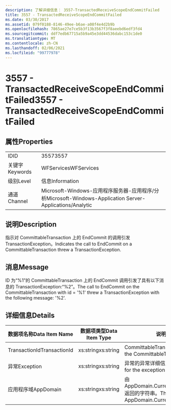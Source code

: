```yaml
---
description: 了解详细信息： 3557-TransactedReceiveScopeEndCommitFailed
title: 3557 - TransactedReceiveScopeEndCommitFailed
ms.date: 03/30/2017
ms.assetid: 079f0188-8146-49ee-b6ae-a08f4e4d2b9b
ms.openlocfilehash: 7865ae27e7ce5b3f13b3567f3f8aeebd6edf3fd4
ms.sourcegitcommit: ddf7edb67715a5b9a45e3dd44536dabc153c1de0
ms.translationtype: MT
ms.contentlocale: zh-CN
ms.lasthandoff: 02/06/2021
ms.locfileid: "99777978"
---
```

# <a name="3557---transactedreceivescopeendcommitfailed"></a><span data-ttu-id="841ad-103">3557 - TransactedReceiveScopeEndCommitFailed</span><span class="sxs-lookup"><span data-stu-id="841ad-103">3557 - TransactedReceiveScopeEndCommitFailed</span></span>

## <a name="properties"></a><span data-ttu-id="841ad-104">属性</span><span class="sxs-lookup"><span data-stu-id="841ad-104">Properties</span></span>  
  
|||  
|-|-|  
|<span data-ttu-id="841ad-105">ID</span><span class="sxs-lookup"><span data-stu-id="841ad-105">ID</span></span>|<span data-ttu-id="841ad-106">3557</span><span class="sxs-lookup"><span data-stu-id="841ad-106">3557</span></span>|  
|<span data-ttu-id="841ad-107">关键字</span><span class="sxs-lookup"><span data-stu-id="841ad-107">Keywords</span></span>|<span data-ttu-id="841ad-108">WFServices</span><span class="sxs-lookup"><span data-stu-id="841ad-108">WFServices</span></span>|  
|<span data-ttu-id="841ad-109">级别</span><span class="sxs-lookup"><span data-stu-id="841ad-109">Level</span></span>|<span data-ttu-id="841ad-110">信息</span><span class="sxs-lookup"><span data-stu-id="841ad-110">Information</span></span>|  
|<span data-ttu-id="841ad-111">通道</span><span class="sxs-lookup"><span data-stu-id="841ad-111">Channel</span></span>|<span data-ttu-id="841ad-112">Microsoft-Windows-应用程序服务器-应用程序/分析</span><span class="sxs-lookup"><span data-stu-id="841ad-112">Microsoft-Windows-Application Server-Applications/Analytic</span></span>|  
  
## <a name="description"></a><span data-ttu-id="841ad-113">说明</span><span class="sxs-lookup"><span data-stu-id="841ad-113">Description</span></span>  

 <span data-ttu-id="841ad-114">指示对 CommittableTransaction 上的 EndCommit 的调用引发 TransactionException。</span><span class="sxs-lookup"><span data-stu-id="841ad-114">Indicates the call to EndCommit on a CommittableTransaction threw a TransactionException.</span></span>  
  
## <a name="message"></a><span data-ttu-id="841ad-115">消息</span><span class="sxs-lookup"><span data-stu-id="841ad-115">Message</span></span>  

 <span data-ttu-id="841ad-116">ID 为“%1”的 CommittableTransaction 上的 EndCommit 调用引发了具有以下消息的 TransactionException:“%2”。</span><span class="sxs-lookup"><span data-stu-id="841ad-116">The call to EndCommit on the CommittableTransaction with id = '%1' threw a TransactionException with the following message: '%2'.</span></span>  
  
## <a name="details"></a><span data-ttu-id="841ad-117">详细信息</span><span class="sxs-lookup"><span data-stu-id="841ad-117">Details</span></span>  
  
|<span data-ttu-id="841ad-118">数据项名称</span><span class="sxs-lookup"><span data-stu-id="841ad-118">Data Item Name</span></span>|<span data-ttu-id="841ad-119">数据项类型</span><span class="sxs-lookup"><span data-stu-id="841ad-119">Data Item Type</span></span>|<span data-ttu-id="841ad-120">说明</span><span class="sxs-lookup"><span data-stu-id="841ad-120">Description</span></span>|  
|--------------------|--------------------|-----------------|  
|<span data-ttu-id="841ad-121">TransactionId</span><span class="sxs-lookup"><span data-stu-id="841ad-121">TransactionId</span></span>|<span data-ttu-id="841ad-122">xs:string</span><span class="sxs-lookup"><span data-stu-id="841ad-122">xs:string</span></span>|<span data-ttu-id="841ad-123">CommittableTransaction 的 ID。</span><span class="sxs-lookup"><span data-stu-id="841ad-123">The id of the CommittableTransaction.</span></span>|  
|<span data-ttu-id="841ad-124">异常</span><span class="sxs-lookup"><span data-stu-id="841ad-124">Exception</span></span>|<span data-ttu-id="841ad-125">xs:string</span><span class="sxs-lookup"><span data-stu-id="841ad-125">xs:string</span></span>|<span data-ttu-id="841ad-126">异常的异常详细信息</span><span class="sxs-lookup"><span data-stu-id="841ad-126">The exception details for the exception</span></span>|  
|<span data-ttu-id="841ad-127">应用程序域</span><span class="sxs-lookup"><span data-stu-id="841ad-127">AppDomain</span></span>|<span data-ttu-id="841ad-128">xs:string</span><span class="sxs-lookup"><span data-stu-id="841ad-128">xs:string</span></span>|<span data-ttu-id="841ad-129">由 AppDomain.CurrentDomain.FriendlyName 返回的字符串。</span><span class="sxs-lookup"><span data-stu-id="841ad-129">The string returned by AppDomain.CurrentDomain.FriendlyName.</span></span>|
